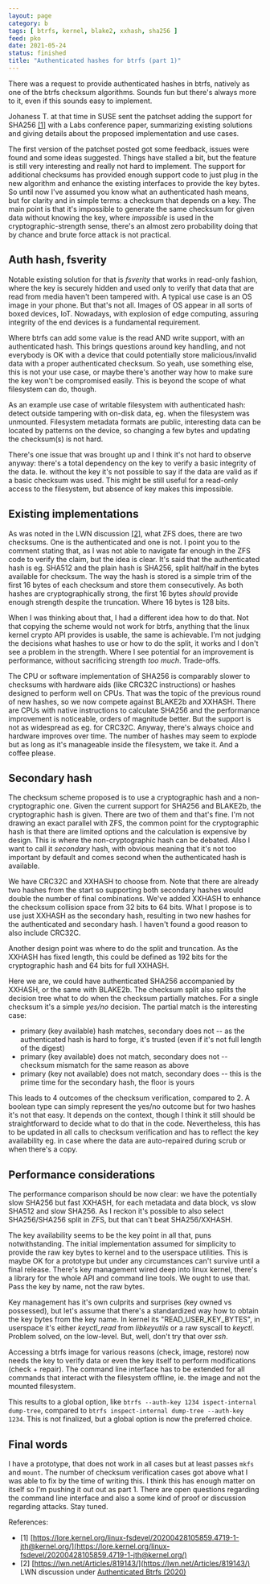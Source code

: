 ```yaml
---
layout: page
category: b
tags: [ btrfs, kernel, blake2, xxhash, sha256 ]
feed: pko
date: 2021-05-24
status: finished
title: "Authenticated hashes for btrfs (part 1)"
---
```


There was a request to provide authenticated hashes in btrfs, natively as one of the btrfs checksum algorithms. Sounds fun but there's always more to it, even if this sounds easy to implement.

Johaness T. at that time in SUSE sent the patchset adding the support for SHA256 [[1]](https://lore.kernel.org/linux-fsdevel/20200428105859.4719-1-jth@kernel.org/) with a Labs conference paper, summarizing existing solutions and giving details about the proposed implementation and use cases.

The first version of the patchset posted got some feedback, issues were found and some ideas suggested. Things have stalled a bit, but the feature is still very interesting and really not hard to implement. The support for additional checksums has provided enough support code to just plug in the new algorithm and enhance the existing interfaces to provide the key bytes. So until now I've assumed you know what an authenticated hash means, but for clarity and in simple terms: a checksum that depends on a key. The main point is that it's impossible to generate the same checksum for given data without knowing the key, where *impossible* is used in the cryptographic-strength sense, there's an almost zero probability doing that by chance and brute force attack is not practical.

## Auth hash, fsverity

Notable existing solution for that is *fsverity* that works in read-only fashion, where the key is securely hidden and used only to verify that data that are read from media haven't been tampered with. A typical use case is an OS image in your phone. But that's not all. Images of OS appear in all sorts of boxed devices, IoT. Nowadays, with explosion of edge computing, assuring integrity of the end devices is a fundamental requirement.

Where btrfs can add some value is the read AND write support, with an authenticated hash. This brings questions around key handling, and not everybody is OK with a device that could potentially store malicious/invalid data with a proper authenticated checksum. So yeah, use something else, this is not your use case, or maybe there's another way how to make sure the key won't be compromised easily. This is beyond the scope of what filesystem can do, though.

As an example use case of writable filesystem with authenticated hash: detect outside tampering with on-disk data, eg. when the filesystem was unmounted. Filesystem metadata formats are public, interesting data can be located by patterns on the device, so changing a few bytes and updating the checksum(s) is not hard.

There's one issue that was brought up and I think it's not hard to observe anyway: there's a total dependency on the key to verify a basic integrity of the data. Ie. without the key it's not possible to say if the data are valid as if a basic checksum was used. This might be still useful for a read-only access to the filesystem, but absence of key makes this impossible.

## Existing implementations

As was noted in the LWN discussion [[2]](https://lwn.net/Articles/819143/), what ZFS does, there are two checksums. One is the authenticated and one is not. I point you to the comment stating that, as I was not able to navigate far enough in the ZFS code to verify the claim, but the idea is clear. It's said that the authenticated hash is eg. SHA512 and the plain hash is SHA256, split half/half in the bytes available for checksum. The way the hash is stored is a simple trim of the first 16 bytes of each checksum and store them consecutively. As both hashes are cryptographically strong, the first 16 bytes *should* provide enough strength despite the truncation. Where 16 bytes is 128 bits.

When I was thinking about that, I had a different idea how to do that. Not that copying the scheme would not work for btrfs, anything that the linux kernel crypto API provides is usable, the same is achievable. I'm not judging the decisions what hashes to use or how to do the split, it works and I don't see a problem in the strength. Where I see potential for an improvement is performance, without sacrificing strength *too much*. Trade-offs.

The CPU or software implementation of SHA256 is comparably slower to checksums with hardware aids (like CRC32C instructions) or hashes designed to perform well on CPUs. That was the topic of the previous round of new hashes, so we now compete against BLAKE2b and XXHASH. There are CPUs with native instructions to calculate SHA256 and the performance improvement is noticeable, orders of magnitude better. But the support is not as widespread as eg. for CRC32C. Anyway, there's always choice and hardware improves over time. The number of hashes may seem to explode but as long as it's manageable inside the filesystem, we take it. And a coffee please.

## Secondary hash

The checksum scheme proposed is to use a cryptographic hash and a non-cryptographic one. Given the current support for SHA256 and BLAKE2b, the cryptographic hash is given. There are two of them and that's fine. I'm not drawing an exact parallel with ZFS, the common point for the cryptographic hash is that there are limited options and the calculation is expensive by design. This is where the non-cryptographic hash can be debated. Also I want to call it *secondary* hash, with obvious meaning that it's not too important by default and comes second when the authenticated hash is available.

We have CRC32C and XXHASH to choose from. Note that there are already two hashes from the start so supporting both secondary hashes would double the number of final combinations. We've added XXHASH to enhance the checksum collision space from 32 bits to 64 bits. What I propose is to use just XXHASH as the secondary hash, resulting in two new hashes for the authenticated and secondary hash. I haven't found a good reason to also include CRC32C.

Another design point was where to do the split and truncation. As the XXHASH has fixed length, this could be defined as 192 bits for the cryptographic hash and 64 bits for full XXHASH.

Here we are, we could have authenticated SHA256 accompanied by XXHASH, or the same with BLAKE2b. The checksum split also splits the decision tree what to do when the checksum partially matches. For a single checksum it's a simple *yes/no* decision. The partial match is the interesting case:

* primary (key available) hash matches, secondary does not -- as the authenticated hash is hard to forge, it's trusted (even if it's not full length of the digest)
* primary (key available) does not match, secondary does not -- checksum mismatch for the same reason as above
* primary (key not available) does not match, secondary does -- this is the prime time for the secondary hash, the floor is yours

This leads to 4 outcomes of the checksum verification, compared to 2. A boolean type can simply represent the yes/no outcome but for two hashes it's not that easy. It depends on the context, though I think it still should be straightforward to decide what to do that in the code. Nevertheless, this has to be updated in all calls to checksum verification and has to reflect the key availability eg. in case where the data are auto-repaired during scrub or when there's a copy.

## Performance considerations

The performance comparison should be now clear: we have the potentially slow SHA256 but fast XXHASH, for each metadata and data block, vs slow SHA512 and slow SHA256. As I reckon it's possible to also select SHA256/SHA256 split in ZFS, but that can't beat SHA256/XXHASH.

The key availability seems to be the key point in all that, puns notwithstanding. The initial implementation assumed for simplicity to provide the raw key bytes to kernel and to the userspace utilities. This is maybe OK for a prototype but under any circumstances can't survive until a final release. There's key management wired deep into linux kernel, there's a library for the whole API and command line tools. We ought to use that. Pass the key by name, not the raw bytes.

Key management has it's own culprits and surprises (key owned vs possessed), but let's assume that there's a standardized way how to obtain the key bytes from the key name. In kernel its "READ\_USER\_KEY\_BYTES", in userspace it's either *keyctl_read* from *libkeyutils* or a raw syscall to *keyctl*. Problem solved, on the low-level. But, well, don't try that over *ssh*.

Accessing a btrfs image for various reasons (check, image, restore) now needs the key to verify data or even the key itself to perform modifications (check + repair). The command line interface has to be extended for all commands that interact with the filesystem offline, ie. the image and not the mounted filesystem.

This results to a global option, like `btrfs --auth-key 1234 ispect-internal dump-tree`, compared to `btrfs inspect-internal dump-tree --auth-key 1234`. This is not finalized, but a global option is now the preferred choice.

## Final words

I have a prototype, that does not work in all cases but at least passes `mkfs` and `mount`. The number of checksum verification cases got above what I was able to fix by the time of writing this. I think this has enough matter on itself so I'm pushing it out out as part 1. There are open questions regarding the command line interface and also a some kind of proof or discussion regarding attacks. Stay tuned.

References:

- [1] [https://lore.kernel.org/linux-fsdevel/20200428105859.4719-1-jth@kernel.org/](https://lore.kernel.org/linux-fsdevel/20200428105859.4719-1-jth@kernel.org/)
- [2] [https://lwn.net/Articles/819143/](https://lwn.net/Articles/819143/) LWN discussion under [Authenticated Btrfs (2020)](https://lwn.net/Articles/818842/) 
